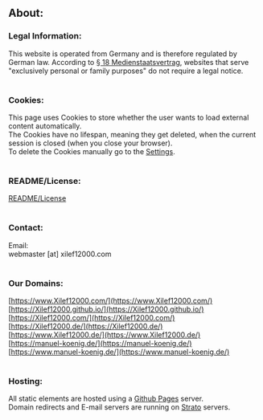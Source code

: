 ## About:
### Legal Information:
This website is operated from Germany and is therefore regulated by German law. According to [§ 18 Medienstaatsvertrag](https://www.gesetze-bayern.de/Content/Document/MStV-18), websites that serve "exclusively personal or family purposes" do not require a legal notice.  
<br>

### Cookies:
This page uses Cookies to store whether the user wants to load external content automatically.  
The Cookies have no lifespan, meaning they get deleted, when the current session is closed (when you close your browser).  
To delete the Cookies manually go to the [Settings](#settings).   
<br>

### README/License:
[README/License](https://github.com/Xilef12000/xilef12000.github.io/blob/main/README.md)  
<br>

### Contact:
Email:  
webmaster [at] xilef12000.com  
<br>

### Our Domains:
[https://www.Xilef12000.com/](https://www.Xilef12000.com/)  
[https://Xilef12000.github.io/](https://Xilef12000.github.io/)  
[https://Xilef12000.com/](https://Xilef12000.com/)  
[https://Xilef12000.de/](https://Xilef12000.de/)  
[https://www.Xilef12000.de/](https://www.Xilef12000.de/)  
[https://manuel-koenig.de/](https://manuel-koenig.de/)  
[https://www.manuel-koenig.de/](https://www.manuel-koenig.de/)  
<br>

### Hosting:
All static elements are hosted using a [Github Pages](https://pages.github.com/) server.  
Domain redirects and E-mail servers are running on [Strato](https://www.strato.de/) servers.  
<br>